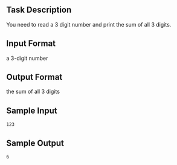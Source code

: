 ## Task Description

You need to read a 3 digit number and print the sum of all 3 digits.

## Input Format

a 3-digit number

## Output Format

the sum of all 3 digits

## Sample Input
```
123
```

## Sample Output
```
6
```